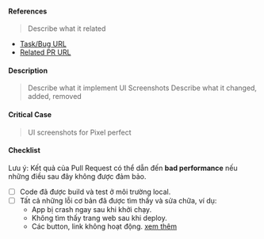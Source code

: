 #### References

> Describe what it related

- [Task/Bug URL]()
- [Related PR URL]()

#### Description

> Describe what it implement
> UI Screenshots
> Describe what it changed, added, removed

#### Critical Case

> UI screenshots for Pixel perfect

#### Checklist

Lưu ý: Kết quả của Pull Request có thể dẫn đến **bad performance** nếu những điều sau đây không được đảm bảo.

- [ ] Code đã được build và test ở môi trường local.
- [ ] Tất cả những lỗi cơ bản đã được tìm thấy và sửa chữa, ví dụ:
	- App bị crash ngay sau khi khởi chạy.
	- Không tìm thấy trang web sau khi deploy.
	- Các button, link không hoạt động.
	[xem thêm](https://goo.gl/r6hCgW)
